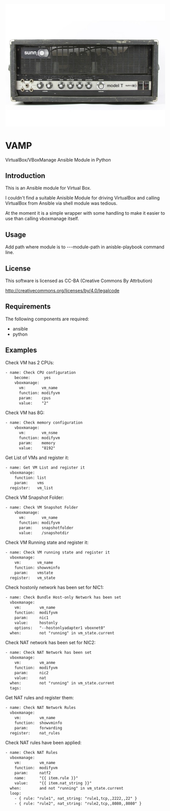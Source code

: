 ![alt tag](https://raw.githubusercontent.com/lateralblast/vamp/master/vamp.jpg)

VAMP
====

VirtualBox/VBoxManage Ansible Module in Python

Introduction
------------

This is an Ansible module for Virtual Box.

I couldn't find a suitable Anisible Module for driving VirtualBox 
and calling VirtualBox from Ansible via shell module was tedious.

At the moment it is a simple wrapper with some handling to make it
easier to use than calling vboxmanage itself.

Usage
-----

Add path where module is to ---module-path in anisble-playbook command line.

License
-------

This software is licensed as CC-BA (Creative Commons By Attrbution)

http://creativecommons.org/licenses/by/4.0/legalcode


Requirements
------------

The following components are required:

- ansible
- python

Examples
--------

Check VM has 2 CPUs:

```
- name: Check CPU configuration
    become:      yes
    vboxmanage:
      vm:       vm_name
      function: modifyvm
      param:    cpus
      value:    "2"
```

Check VM has 8G:

```
- name: Check memory configuration
    vboxmanage:
      vm:       vm_nsme
      function: modifyvm
      param:    memory
      value:    "8192"
```

Get List of VMs and register it:

```
- name: Get VM List and register it
  vboxmanage:
    function: list
    param:    vms
  register:   vm_list
```

Check VM Snapshot Folder:

```
- name: Check VM Snapshot Folder
    vboxmanage:
      vm:       vm_name
      function: modifyvm
      param:    snapshotfolder
      value:    /snapshotdir
```

Check VM Running state and register it:

```
- name: Check VM running state and register it
  vboxmanage:
    vm:       vm_name
    function: showvminfo
    param:    vmstate
  register:   vm_state
```

Check hostonly network has been set for NIC1:

```
- name: Check Bundle Host-only Network has been set
  vboxmanage:
    vm:        vm_name
    function:  modifyvm
    param:     nic1
    value:     hostonly
    options:   "--hostonlyadapter1 vboxnet0"
  when:        not "running" in vm_state.current
```

Check NAT network has been set for NIC2:

```
- name: Check NAT Network has been set 
  vboxmanage:
    vm:        vm_anme
    function:  modifyvm
    param:     nic2
    value:     nat
  when:        not "running" in vm_state.current
  tags:
```

Get NAT rules and register them:

```
- name: Check NAT Network Rules
  vboxmanage:
    vm:        vm_name
    function:  showvminfo
    param:     forwarding
  register:    nat_rules
```

Check NAT rules have been applied:

```
- name: Check NAT Rules
  vboxmanage:
    vm:        vm_name
    function:  modifyvm
    param:     natf2
    name:      "{{ item.rule }}"
    value:     "{{ item.nat_string }}"
  when:        and not "running" in vm_state.current
  loop:
    - { rule: "rule1", nat_string: "rule1,tcp,,2222,,22" }
    - { rule: "rule2", nat_string: "rule2,tcp,,8080,,8080" }
```
